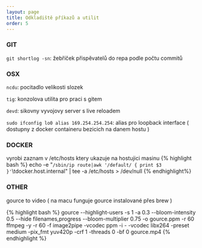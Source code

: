 ```yaml
---
layout: page
title: Odkladiště příkazů a utilit
order: 5
---
```


### GIT

`git shortlog -sn`: žebříček přispěvatelů do repa podle počtu commitů

### OSX

`ncdu`: pocitadlo velikosti slozek

`tig`: konzolova utilita pro praci s gitem

`devd`: sikovny vyvojovy server s live reloadem

`sudo ifconfig lo0 alias 169.254.254.254`: alias pro loopback interface ( dostupny z docker containeru bezicich na danem hostu )

### DOCKER

vyrobi zaznam v /etc/hosts ktery ukazuje na hostujici masinu
{% highlight bash %}
echo -e "`/sbin/ip route|awk '/default/ { print $3 }'`\tdocker.host.internal" | tee -a /etc/hosts > /dev/null
{% endhighlight%}

### OTHER

gource to video ( na macu funguje gource instalované přes brew )

{% highlight bash %}
gource --highlight-users -s 1 -a 0.3 --bloom-intensity 0.5 --hide filenames,progress --bloom-multiplier 0.75 -o gource.ppm -r 60 
ffmpeg -y -r 60 -f image2pipe -vcodec ppm -i - -vcodec libx264 -preset medium -pix_fmt yuv420p -crf 1 -threads 0 -bf 0 gource.mp4
{% endhighlight %}
